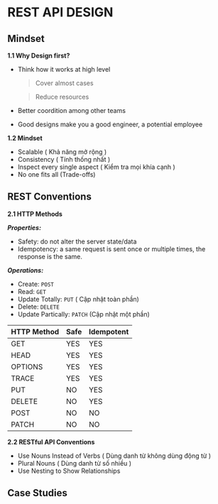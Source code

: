 # REST API DESIGN

## Mindset

**1.1 Why Design first?**

- Think how it works at high level

  > Cover almost cases

  > Reduce resources

- Better coordition among other teams
- Good designs make you a good engineer, a potential employee

**1.2 Mindset**

- Scalable ( Khả năng mở rộng )
- Consistency ( Tính thống nhất )
- Inspect every single aspect ( Kiểm tra mọi khía cạnh )
- No one fits all (Trade-offs)

## REST Conventions

**2.1 HTTP Methods**

**_Properties:_**

- Safety: do not alter the server state/data
- Idempotency: a same request is sent once or multiple times, the response is the same.

**_Operations:_**

- Create: `POST`
- Read: `GET`
- Update Totally: `PUT` ( Cập nhật toàn phần)
- Delete: `DELETE`
- Update Partically: `PATCH` (Cập nhật một phần)

| HTTP Method | Safe | Idempotent |
| :---------- | :--- | :--------- |
| GET         | YES  | YES        |
| HEAD        | YES  | YES        |
| OPTIONS     | YES  | YES        |
| TRACE       | YES  | YES        |
| PUT         | NO   | YES        |
| DELETE      | NO   | YES        |
| POST        | NO   | NO         |
| PATCH       | NO   | NO         |

**2.2 RESTful API Conventions**

- Use Nouns Instead of Verbs ( Dùng danh từ không dùng động từ )
- Plural Nouns ( Dùng danh từ số nhiều )
- Use Nesting to Show Relationships

## Case Studies

